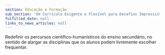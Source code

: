 ```yaml
---
section: Educação e Formação
sub_section: 'Um Currículo Exigente e Flexível para Desafios Imprevisíveis'
fulfilled_date: null
links_to_news_articles: null
---
```


Redefinir os percursos científico-humanísticos do ensino secundário, no sentido de alargar as disciplinas que os alunos podem livremente escolher frequentar.
